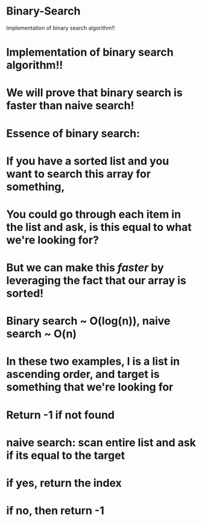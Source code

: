 # Binary-Search
Implementation of binary search algorithm!!

# Implementation of binary search algorithm!!

# We will prove that binary search is faster than naive search!


# Essence of binary search:
# If you have a sorted list and you want to search this array for something,
# You could go through each item in the list and ask, is this equal to what we're looking for?
# But we can make this *faster* by leveraging the fact that our array is sorted!
# Binary search ~ O(log(n)), naive search ~ O(n)

# In these two examples, l is a list in ascending order, and target is something that we're looking for
# Return -1 if not found


# naive search: scan entire list and ask if its equal to the target
# if yes, return the index
# if no, then return -1
